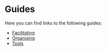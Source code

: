 # Guides

Here you can find links to the following guides:

- [Facilitating](https://data-ethics-and-society.github.io/data-ethics-and-society-reading-group/Guides/facilitating.html)
- [Organising](https://data-ethics-and-society.github.io/data-ethics-and-society-reading-group/Guides/organising.html)
- [Tools](https://data-ethics-and-society.github.io/data-ethics-and-society-reading-group/Guides/tools.html)